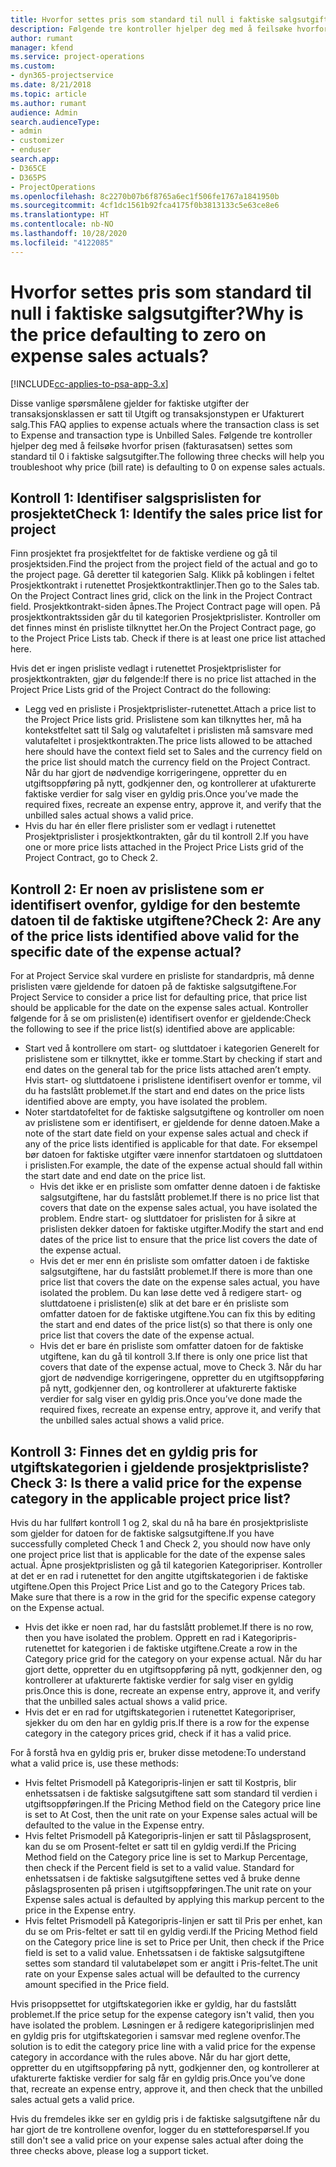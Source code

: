 ```yaml
---
title: Hvorfor settes pris som standard til null i faktiske salgsutgifter?
description: Følgende tre kontroller hjelper deg med å feilsøke hvorfor prisen settes som standard til 0 i faktiske salgsutgifter.
author: rumant
manager: kfend
ms.service: project-operations
ms.custom:
- dyn365-projectservice
ms.date: 8/21/2018
ms.topic: article
ms.author: rumant
audience: Admin
search.audienceType:
- admin
- customizer
- enduser
search.app:
- D365CE
- D365PS
- ProjectOperations
ms.openlocfilehash: 8c2270b07b6f8765a6ec1f506fe1767a1841950b
ms.sourcegitcommit: 4cf1dc1561b92fca4175f0b3813133c5e63ce8e6
ms.translationtype: HT
ms.contentlocale: nb-NO
ms.lasthandoff: 10/28/2020
ms.locfileid: "4122085"
---
```

# <a name="why-is-the-price-defaulting-to-zero-on-expense-sales-actuals"></a><span data-ttu-id="4d3cf-103">Hvorfor settes pris som standard til null i faktiske salgsutgifter?</span><span class="sxs-lookup"><span data-stu-id="4d3cf-103">Why is the price defaulting to zero on expense sales actuals?</span></span>

[!INCLUDE[cc-applies-to-psa-app-3.x](../includes/cc-applies-to-psa-app-3x.md)]

<span data-ttu-id="4d3cf-104">Disse vanlige spørsmålene gjelder for faktiske utgifter der transaksjonsklassen er satt til Utgift og transaksjonstypen er Ufakturert salg.</span><span class="sxs-lookup"><span data-stu-id="4d3cf-104">This FAQ applies to expense actuals where the transaction class is set to Expense and transaction type is Unbilled Sales.</span></span> <span data-ttu-id="4d3cf-105">Følgende tre kontroller hjelper deg med å feilsøke hvorfor prisen (fakturasatsen) settes som standard til 0 i faktiske salgsutgifter.</span><span class="sxs-lookup"><span data-stu-id="4d3cf-105">The following three checks will help you troubleshoot why price (bill rate) is defaulting to 0 on expense sales actuals.</span></span>

## <a name="check-1-identify-the-sales-price-list-for-project"></a><span data-ttu-id="4d3cf-106">Kontroll 1: Identifiser salgsprislisten for prosjektet</span><span class="sxs-lookup"><span data-stu-id="4d3cf-106">Check 1: Identify the sales price list for project</span></span>

<span data-ttu-id="4d3cf-107">Finn prosjektet fra prosjektfeltet for de faktiske verdiene og gå til prosjektsiden.</span><span class="sxs-lookup"><span data-stu-id="4d3cf-107">Find the project from the project field of the actual and go to the project page.</span></span> <span data-ttu-id="4d3cf-108">Gå deretter til kategorien Salg. Klikk på koblingen i feltet Prosjektkontrakt i rutenettet Prosjektkontraktlinjer.</span><span class="sxs-lookup"><span data-stu-id="4d3cf-108">Then go to the Sales tab. On the Project Contract lines grid, click on the link in the Project Contract field.</span></span> <span data-ttu-id="4d3cf-109">Prosjektkontrakt-siden åpnes.</span><span class="sxs-lookup"><span data-stu-id="4d3cf-109">The Project Contract page will open.</span></span> <span data-ttu-id="4d3cf-110">På prosjektkontraktssiden går du til kategorien Prosjektprislister. Kontroller om det finnes minst én prisliste tilknyttet her.</span><span class="sxs-lookup"><span data-stu-id="4d3cf-110">On the Project Contract page, go to the Project Price Lists tab. Check if there is at least one price list attached here.</span></span>

<span data-ttu-id="4d3cf-111">Hvis det er ingen prisliste vedlagt i rutenettet Prosjektprislister for prosjektkontrakten, gjør du følgende:</span><span class="sxs-lookup"><span data-stu-id="4d3cf-111">If there is no price list attached in the Project Price Lists grid of the Project Contract do the following:</span></span>

- <span data-ttu-id="4d3cf-112">Legg ved en prisliste i Prosjektprislister-rutenettet.</span><span class="sxs-lookup"><span data-stu-id="4d3cf-112">Attach a price list to the Project Price lists grid.</span></span> <span data-ttu-id="4d3cf-113">Prislistene som kan tilknyttes her, må ha kontekstfeltet satt til Salg og valutafeltet i prislisten må samsvare med valutafeltet i prosjektkontrakten.</span><span class="sxs-lookup"><span data-stu-id="4d3cf-113">The price lists allowed to be attached here should have the context field set to Sales and the currency field on the price list should match the currency field on the Project Contract.</span></span> <span data-ttu-id="4d3cf-114">Når du har gjort de nødvendige korrigeringene, oppretter du en utgiftsoppføring på nytt, godkjenner den, og kontrollerer at ufakturerte faktiske verdier for salg viser en gyldig pris.</span><span class="sxs-lookup"><span data-stu-id="4d3cf-114">Once you’ve made the required fixes, recreate an expense entry, approve it, and verify that the unbilled sales actual shows a valid price.</span></span>
- <span data-ttu-id="4d3cf-115">Hvis du har én eller flere prislister som er vedlagt i rutenettet Prosjektprislister i prosjektkontrakten, går du til kontroll 2.</span><span class="sxs-lookup"><span data-stu-id="4d3cf-115">If you have one or more price lists attached in the Project Price Lists grid of the Project Contract, go to Check 2.</span></span>

## <a name="check-2-are-any-of-the-price-lists-identified-above-valid-for-the-specific-date-of-the-expense-actual"></a><span data-ttu-id="4d3cf-116">Kontroll 2: Er noen av prislistene som er identifisert ovenfor, gyldige for den bestemte datoen til de faktiske utgiftene?</span><span class="sxs-lookup"><span data-stu-id="4d3cf-116">Check 2: Are any of the price lists identified above valid for the specific date of the expense actual?</span></span>

<span data-ttu-id="4d3cf-117">For at Project Service skal vurdere en prisliste for standardpris, må denne prislisten være gjeldende for datoen på de faktiske salgsutgiftene.</span><span class="sxs-lookup"><span data-stu-id="4d3cf-117">For Project Service to consider a price list for defaulting price, that price list should be applicable for the date on the expense sales actual.</span></span> <span data-ttu-id="4d3cf-118">Kontroller følgende for å se om prislisten(e) identifisert ovenfor er gjeldende:</span><span class="sxs-lookup"><span data-stu-id="4d3cf-118">Check the following to see if the price list(s) identified above are applicable:</span></span>

- <span data-ttu-id="4d3cf-119">Start ved å kontrollere om start- og sluttdatoer i kategorien Generelt for prislistene som er tilknyttet, ikke er tomme.</span><span class="sxs-lookup"><span data-stu-id="4d3cf-119">Start by checking if start and end dates on the general tab for the price lists attached aren’t empty.</span></span> <span data-ttu-id="4d3cf-120">Hvis start- og sluttdatoene i prislistene identifisert ovenfor er tomme, vil du ha fastslått problemet.</span><span class="sxs-lookup"><span data-stu-id="4d3cf-120">If the start and end dates on the price lists identified above are empty, you have isolated the problem.</span></span> 
- <span data-ttu-id="4d3cf-121">Noter startdatofeltet for de faktiske salgsutgiftene og kontroller om noen av prislistene som er identifisert, er gjeldende for denne datoen.</span><span class="sxs-lookup"><span data-stu-id="4d3cf-121">Make a note of the start date field on your expense sales actual and check if any of the price lists identified is applicable for that date.</span></span> <span data-ttu-id="4d3cf-122">For eksempel bør datoen for faktiske utgifter være innenfor startdatoen og sluttdatoen i prislisten.</span><span class="sxs-lookup"><span data-stu-id="4d3cf-122">For example, the date of the expense actual should fall within the start date and end date on the price list.</span></span> 
    - <span data-ttu-id="4d3cf-123">Hvis det ikke er en prisliste som omfatter denne datoen i de faktiske salgsutgiftene, har du fastslått problemet.</span><span class="sxs-lookup"><span data-stu-id="4d3cf-123">If there is no price list that covers that date on the expense sales actual, you have isolated the problem.</span></span> <span data-ttu-id="4d3cf-124">Endre start- og sluttdatoer for prislisten for å sikre at prislisten dekker datoen for faktiske utgifter.</span><span class="sxs-lookup"><span data-stu-id="4d3cf-124">Modify the start and end dates of the price list to ensure that the price list covers the date of the expense actual.</span></span> 
    - <span data-ttu-id="4d3cf-125">Hvis det er mer enn én prisliste som omfatter datoen i de faktiske salgsutgiftene, har du fastslått problemet.</span><span class="sxs-lookup"><span data-stu-id="4d3cf-125">If there is more than one price list that covers the date on the expense sales actual, you have isolated the problem.</span></span> <span data-ttu-id="4d3cf-126">Du kan løse dette ved å redigere start- og sluttdatoene i prislisten(e) slik at det bare er én prisliste som omfatter datoen for de faktiske utgiftene.</span><span class="sxs-lookup"><span data-stu-id="4d3cf-126">You can fix this by editing the start and end dates of the price list(s) so that there is only one price list that covers the date of the expense actual.</span></span> 
    - <span data-ttu-id="4d3cf-127">Hvis det er bare én prisliste som omfatter datoen for de faktiske utgiftene, kan du gå til kontroll 3.</span><span class="sxs-lookup"><span data-stu-id="4d3cf-127">If there is only one price list that covers that date of the expense actual, move to Check 3.</span></span>
<span data-ttu-id="4d3cf-128">Når du har gjort de nødvendige korrigeringene, oppretter du en utgiftsoppføring på nytt, godkjenner den, og kontrollerer at ufakturerte faktiske verdier for salg viser en gyldig pris.</span><span class="sxs-lookup"><span data-stu-id="4d3cf-128">Once you’ve done made the required fixes, recreate an expense entry, approve it, and verify that the unbilled sales actual shows a valid price.</span></span>

## <a name="check-3-is-there-a-valid-price-for-the-expense-category-in-the-applicable-project-price-list"></a><span data-ttu-id="4d3cf-129">Kontroll 3: Finnes det en gyldig pris for utgiftskategorien i gjeldende prosjektprisliste?</span><span class="sxs-lookup"><span data-stu-id="4d3cf-129">Check 3: Is there a valid price for the expense category in the applicable project price list?</span></span> 

<span data-ttu-id="4d3cf-130">Hvis du har fullført kontroll 1 og 2, skal du nå ha bare én prosjektprisliste som gjelder for datoen for de faktiske salgsutgiftene.</span><span class="sxs-lookup"><span data-stu-id="4d3cf-130">If you have successfully completed Check 1 and Check 2, you should now have only one project price list that is applicable for the date of the expense sales actual.</span></span> <span data-ttu-id="4d3cf-131">Åpne prosjektprislisten og gå til kategorien Kategoripriser. Kontroller at det er en rad i rutenettet for den angitte utgiftskategorien i de faktiske utgiftene.</span><span class="sxs-lookup"><span data-stu-id="4d3cf-131">Open this Project Price List and go to the Category Prices tab. Make sure that there is a row in the grid for the specific expense category on the Expense actual.</span></span>
 
- <span data-ttu-id="4d3cf-132">Hvis det ikke er noen rad, har du fastslått problemet.</span><span class="sxs-lookup"><span data-stu-id="4d3cf-132">If there is no row, then you have isolated the problem.</span></span> <span data-ttu-id="4d3cf-133">Opprett en rad i Kategoripris-rutenettet for kategorien i de faktiske utgiftene.</span><span class="sxs-lookup"><span data-stu-id="4d3cf-133">Create a row in the Category price grid for the category on your expense actual.</span></span> <span data-ttu-id="4d3cf-134">Når du har gjort dette, oppretter du en utgiftsoppføring på nytt, godkjenner den, og kontrollerer at ufakturerte faktiske verdier for salg viser en gyldig pris.</span><span class="sxs-lookup"><span data-stu-id="4d3cf-134">Once this is done, recreate an expense entry, approve it, and verify that the unbilled sales actual shows a valid price.</span></span> 
- <span data-ttu-id="4d3cf-135">Hvis det er en rad for utgiftskategorien i rutenettet Kategoripriser, sjekker du om den har en gyldig pris.</span><span class="sxs-lookup"><span data-stu-id="4d3cf-135">If there is a row for the expense category in the category prices grid, check if it has a valid price.</span></span>

<span data-ttu-id="4d3cf-136">For å forstå hva en gyldig pris er, bruker disse metodene:</span><span class="sxs-lookup"><span data-stu-id="4d3cf-136">To understand what a valid price is, use these methods:</span></span>

- <span data-ttu-id="4d3cf-137">Hvis feltet Prismodell på Kategoripris-linjen er satt til Kostpris, blir enhetssatsen i de faktiske salgsutgiftene satt som standard til verdien i utgiftsoppføringen.</span><span class="sxs-lookup"><span data-stu-id="4d3cf-137">If the Pricing Method field on the Category price line is set to At Cost, then the unit rate on your Expense sales actual will be defaulted to the value in the Expense entry.</span></span>
- <span data-ttu-id="4d3cf-138">Hvis feltet Prismodell på Kategoripris-linjen er satt til Påslagsprosent, kan du se om Prosent-feltet er satt til en gyldig verdi.</span><span class="sxs-lookup"><span data-stu-id="4d3cf-138">If the Pricing Method field on the Category price line is set to Markup Percentage, then check if the Percent field is set to a valid value.</span></span> <span data-ttu-id="4d3cf-139">Standard for enhetssatsen i de faktiske salgsutgiftene settes ved å bruke denne påslagsprosenten på prisen i utgiftsoppføringen.</span><span class="sxs-lookup"><span data-stu-id="4d3cf-139">The unit rate on your Expense sales actual is defaulted by applying this markup percent to the price in the Expense entry.</span></span>
- <span data-ttu-id="4d3cf-140">Hvis feltet Prismodell på Kategoripris-linjen er satt til Pris per enhet, kan du se om Pris-feltet er satt til en gyldig verdi.</span><span class="sxs-lookup"><span data-stu-id="4d3cf-140">If the Pricing Method field on the Category price line is set to Price per Unit, then check if the Price field is set to a valid value.</span></span> <span data-ttu-id="4d3cf-141">Enhetssatsen i de faktiske salgsutgiftene settes som standard til valutabeløpet som er angitt i Pris-feltet.</span><span class="sxs-lookup"><span data-stu-id="4d3cf-141">The unit rate on your Expense sales actual will be defaulted to the currency amount specified in the Price field.</span></span>

<span data-ttu-id="4d3cf-142">Hvis prisoppsettet for utgiftskategorien ikke er gyldig, har du fastslått problemet.</span><span class="sxs-lookup"><span data-stu-id="4d3cf-142">If the price setup for the expense category isn't valid, then you have isolated the problem.</span></span> <span data-ttu-id="4d3cf-143">Løsningen er å redigere kategoriprislinjen med en gyldig pris for utgiftskategorien i samsvar med reglene ovenfor.</span><span class="sxs-lookup"><span data-stu-id="4d3cf-143">The solution is to edit the category price line with a valid price for the expense category in accordance with the rules above.</span></span> <span data-ttu-id="4d3cf-144">Når du har gjort dette, oppretter du en utgiftsoppføring på nytt, godkjenner den, og kontrollerer at ufakturerte faktiske verdier for salg får en gyldig pris.</span><span class="sxs-lookup"><span data-stu-id="4d3cf-144">Once you’ve done that, recreate an expense entry, approve it, and then check that the unbilled sales actual gets a valid price.</span></span>

<span data-ttu-id="4d3cf-145">Hvis du fremdeles ikke ser en gyldig pris i de faktiske salgsutgiftene når du har gjort de tre kontrollene ovenfor, logger du en støtteforespørsel.</span><span class="sxs-lookup"><span data-stu-id="4d3cf-145">If you still don't see a valid price on your expense sales actual after doing the three checks above, please log a support ticket.</span></span>


